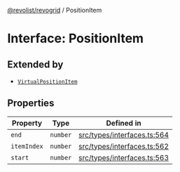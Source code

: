 [@revolist/revogrid](README.md) / PositionItem

# Interface: PositionItem

## Extended by

- [`VirtualPositionItem`](Interface.VirtualPositionItem.md)

## Properties

| Property | Type | Defined in |
| ------ | ------ | ------ |
| `end` | `number` | [src/types/interfaces.ts:564](https://github.com/revolist/revogrid/blob/69d5bd9cb55a69f54242342681dca616def73994/src/types/interfaces.ts#L564) |
| `itemIndex` | `number` | [src/types/interfaces.ts:562](https://github.com/revolist/revogrid/blob/69d5bd9cb55a69f54242342681dca616def73994/src/types/interfaces.ts#L562) |
| `start` | `number` | [src/types/interfaces.ts:563](https://github.com/revolist/revogrid/blob/69d5bd9cb55a69f54242342681dca616def73994/src/types/interfaces.ts#L563) |
